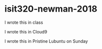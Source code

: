# isit320-newman-2018

I wrote this in class

I wrote this in Cloud9

I wrote this in Pristine Lubuntu on Sunday
